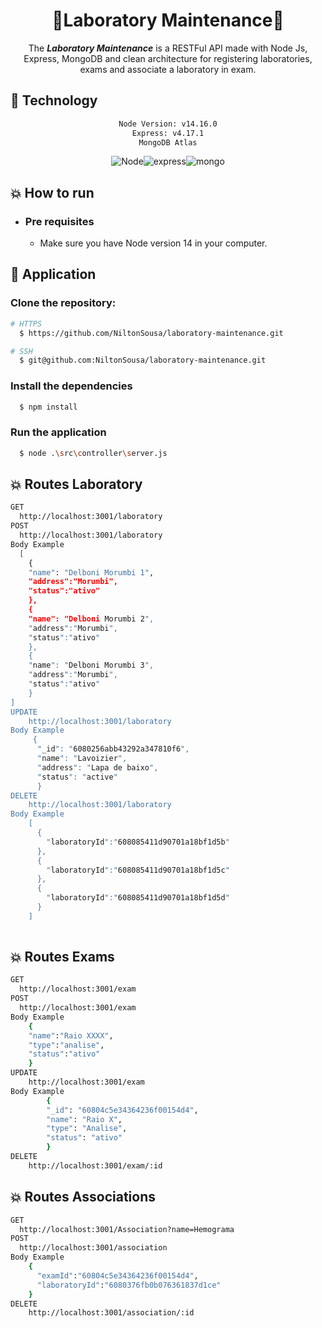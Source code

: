 <div align="center">
    <h1>🌟Laboratory Maintenance🌟</h1>
</div>

<div align="center">

The ***Laboratory Maintenance*** is a RESTFul API made with Node Js, Express, MongoDB and clean architecture for registering laboratories, exams and associate a laboratory in exam.
</div>

## :rocket: Technology

<div align="center">

```sh
Node Version: v14.16.0
Express: v4.17.1
MongoDB Atlas
```

![Node](https://img.shields.io/badge/Node.js-43853D?style=for-the-badge&logo=node.js&logoColor=white)![express](	https://img.shields.io/badge/Express.js-404D59?style=for-the-badge&logo=express&logoColor=white)![mongo](https://img.shields.io/badge/MongoDB-4EA94B?style=for-the-badge&logo=mongodb&logoColor=white)

</div>

## :boom: How to run

- ### **Pre requisites**

    - Make sure you have Node version 14 in your computer.

## :hammer: Application

### Clone the repository:

```sh
# HTTPS
  $ https://github.com/NiltonSousa/laboratory-maintenance.git
```

```sh
# SSH
  $ git@github.com:NiltonSousa/laboratory-maintenance.git
```

### Install the dependencies

```sh
  $ npm install
```

### Run the application

```sh
  $ node .\src\controller\server.js
```

## :boom: Routes Laboratory
```sh
GET
  http://localhost:3001/laboratory
POST
  http://localhost:3001/laboratory
Body Example
  [
    {
    "name": "Delboni Morumbi 1",
    "address":"Morumbi",
    "status":"ativo"
    },
    {
    "name": "Delboni Morumbi 2",
    "address":"Morumbi",
    "status":"ativo"
    },
    {
    "name": "Delboni Morumbi 3",
    "address":"Morumbi",
    "status":"ativo"
    }
]
UPDATE
    http://localhost:3001/laboratory
Body Example
     {
      "_id": "6080256abb43292a347810f6",
      "name": "Lavoizier",
      "address": "Lapa de baixo",
      "status": "active"
      }
DELETE
    http://localhost:3001/laboratory
Body Example
    [
      {
        "laboratoryId":"608085411d90701a18bf1d5b"
      },
      {
        "laboratoryId":"608085411d90701a18bf1d5c"
      },
      {
        "laboratoryId":"608085411d90701a18bf1d5d"
      }
    ]
  
```

## :boom: Routes Exams
```sh
GET
  http://localhost:3001/exam
POST
  http://localhost:3001/exam
Body Example
    {
    "name":"Raio XXXX",
    "type":"analise",
    "status":"ativo"
    }
UPDATE
    http://localhost:3001/exam
Body Example
        {
        "_id": "60804c5e34364236f00154d4",
        "name": "Raio X",
        "type": "Analise",
        "status": "ativo"
        }
DELETE
    http://localhost:3001/exam/:id  
```

## :boom: Routes Associations
```sh
GET
  http://localhost:3001/Association?name=Hemograma
POST
  http://localhost:3001/association
Body Example
    {
      "examId":"60804c5e34364236f00154d4",
      "laboratoryId":"6080376fb0b076361837d1ce"
    }
DELETE
    http://localhost:3001/association/:id 
```
